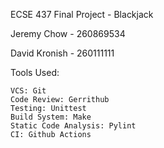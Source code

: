 ECSE 437 Final Project - Blackjack

Jeremy Chow - 260869534

David Kronish - 260111111

Tools Used:
	
	VCS: Git
	Code Review: Gerrithub
	Testing: Unittest
	Build System: Make
	Static Code Analysis: Pylint
	CI: Github Actions
